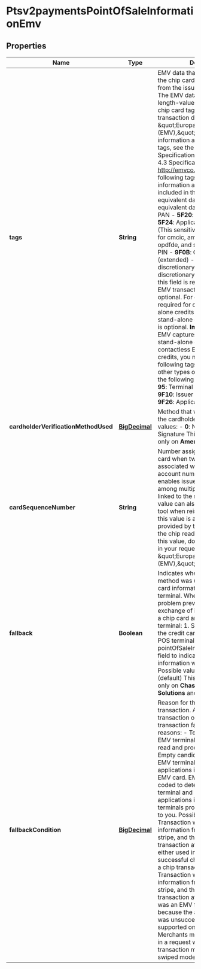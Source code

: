 
# Ptsv2paymentsPointOfSaleInformationEmv

## Properties
Name | Type | Description | Notes
------------ | ------------- | ------------- | -------------
**tags** | **String** | EMV data that is transmitted from the chip card to the issuer, and from the issuer to the chip card. The EMV data is in the tag-length-value format and includes chip card tags, terminal tags, and transaction detail tags.  See \&quot;Europay, MasterCard, Visa (EMV),\&quot; page 10. For information about the individual tags, see the “Application Specification” section in the EMV 4.3 Specifications: http://emvco.com  **Important** The following tags contain sensitive information and **must not** be included in this field:   - **56**: Track 1 equivalent data  - **57**: Track 2 equivalent data  - **5A**: Application PAN  - **5F20**: Cardholder name  - **5F24**: Application expiration date (This sensitivity has been relaxed for cmcic, amexdirect, fdiglobal, opdfde, and six)  - **99**: Transaction PIN  - **9F0B**: Cardholder name (extended)  - **9F1F**: Track 1 discretionary data  - **9F20**: Track 2 discretionary data  For captures, this field is required for contact EMV transactions. Otherwise, it is optional.  For credits, this field is required for contact EMV stand-alone credits and contactless EMV stand-alone credits. Otherwise, it is optional.  **Important** For contact EMV captures, contact EMV stand-alone credits, and contactless EMV stand-alone credits, you must include the following tags in this field. For all other types of EMV transactions, the following tags are optional.   - **95**: Terminal verification results  - **9F10**: Issuer application data  - **9F26**: Application cryptogram  |  [optional]
**cardholderVerificationMethodUsed** | [**BigDecimal**](BigDecimal.md) | Method that was used to verify the cardholder&#39;s identity.  Possible values:  - **0**: No verification  - **1**: Signature  This field is supported only on **American Express Direct**.  |  [optional]
**cardSequenceNumber** | **String** | Number assigned to a specific card when two or more cards are associated with the same primary account number. This value enables issuers to distinguish among multiple cards that are linked to the same account. This value can also act as a tracking tool when reissuing cards. When this value is available, it is provided by the chip reader. When the chip reader does not provide this value, do not include this field in your request.  See \&quot;Europay, MasterCard, Visa (EMV),\&quot; page 10.  |  [optional]
**fallback** | **Boolean** | Indicates whether a fallback method was used to enter credit card information into the POS terminal. When a technical problem prevents a successful exchange of information between a chip card and a chip-capable terminal:   1. Swipe the card or key the credit card information into the POS terminal.  2. Use the pointOfSaleInformation.entryMode field to indicate whether the information was swiped or keyed.  Possible values:  - **true**  - **false** (default)  This field is supported only on **Chase Paymentech Solutions** and **GPN**.  |  [optional]
**fallbackCondition** | [**BigDecimal**](BigDecimal.md) | Reason for the EMV fallback transaction. An EMV fallback transaction occurs when an EMV transaction fails for one of these reasons:   - Technical failure: the EMV terminal or EMV card cannot read and process chip data.  - Empty candidate list failure: the EMV terminal does not have any applications in common with the EMV card.    EMV terminals are coded to determine whether the terminal and EMV card have any applications in common.    EMV terminals provide this information to you.  Possible values:   - **1**: Transaction was initiated with information from a magnetic stripe, and the previous transaction at the       EMV terminal either used information from a successful chip read or it was not a chip transaction.  - **2**: Transaction was initiated with information from a magnetic stripe, and the previous transaction at the       EMV terminal was an EMV fallback transaction because the attempted chip read was unsuccessful.  This field is supported only on **GPN**.  **NOTE**: Merchants must include this field in a request whenever a transaction must fall back to swiped mode.  |  [optional]



